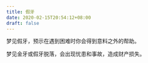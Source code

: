 ```yaml
---
title: 假牙
date: 2020-02-15T20:54:12+08:00
draft: false
---
```


梦见假牙，预示在遇到困难时你会得到意料之外的帮助。

梦见金牙或假牙脱落，会出现忧患和事故，造成财产损失。

